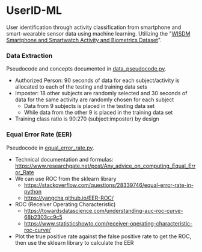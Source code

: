 # UserID-ML
User identification through activity classification from smartphone and smart-wearable sensor data using machine learning. Utilizing the "[WISDM Smartphone and Smartwatch Activity and Biometrics Dataset](https://archive.ics.uci.edu/ml/datasets/WISDM+Smartphone+and+Smartwatch+Activity+and+Biometrics+Dataset+)".

### Data Extraction
Pseudocode and concepts documented in [data_pseudocode.py](data_pseudocode.py).  
- Authorized Person: 90 seconds of data for each subject/activity is allocated to each of the testing and training data sets
- Imposter: 18 other subjects are randomly selected and 30 seconds of data for the same activity are randomly chosen for each subject
  - Data from 9 subjects is placed in the testing data set
  - While data from the other 9 is placed in the training data set
- Training class ratio is 90:270 (subject:imposter) by design

### Equal Error Rate (EER)
Pseudocode in [equal_error_rate.py](equal_error_rate.py).
- Technical documentation and formulas: https://www.researchgate.net/post/Any_advice_on_computing_Equal_Error_Rate
- We can use ROC from the sklearn library
  - https://stackoverflow.com/questions/28339746/equal-error-rate-in-python
  - https://yangcha.github.io/EER-ROC/
- ROC (Receiver Operating Characteristic)
  - https://towardsdatascience.com/understanding-auc-roc-curve-68b2303cc9c5
  - https://www.statisticshowto.com/receiver-operating-characteristic-roc-curve/
- Plot the true positive rate against the false positive rate to get the ROC, then use the sklearn library to calculate the EER

